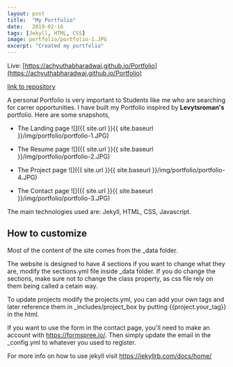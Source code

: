 ```yaml
---
layout: post
title:  "My Portfolio"
date:   2019-02-16
tags: [Jekyll, HTML, CSS]
image: portfolio/portfolio-1.JPG
excerpt: "Created my portfolio" 
---
```


Live: [https://achyuthabharadwaj.github.io/Portfolio](https://achyuthabharadwaj.github.io/Portfolio)

[link to repository](https://github.com/AchyuthaBharadwaj/Portfolio)

A personal Portfolio is very important to Students like me who are searching for carrer opportunities. I have built my Portfolio inspired by **Levytsroman's** portfolio. Here are some snapshots, 

* The Landing page
![]({{ site.url }}{{ site.baseurl }}/img/portfolio/portfolio-1.JPG)

* The Resume page
![]({{ site.url }}{{ site.baseurl }}/img/portfolio/portfolio-2.JPG)

* The Project page
![]({{ site.url }}{{ site.baseurl }}/img/portfolio/portfolio-4.JPG)

* The Contact page
![]({{ site.url }}{{ site.baseurl }}/img/portfolio/portfolio-3.JPG)

The main technologies used are: Jekyll, HTML, CSS, Javascript.

## How to customize

Most of the content of the site comes from the _data folder.

The website is designed to have 4 sections if you want to change what they are, modify the sections.yml file inside _data folder. If you do change the sections, make sure not to change the class property, as css file rely on them being called a cetain way.

To update projects modify the projects.yml, you can add your own tags and later reference them in _includes/project_box by putting {{project.your_tag}} in the html.

If you want to use the form in the contact page, you'll need to make an account with https://formspree.io/. Then simply update the email in the _config.yml to whatever you used to register.

For more info on how to use jekyll visit https://jekyllrb.com/docs/home/




